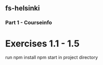 ## fs-helsinki

### Part 1 - Courseinfo

# Exercises 1.1 - 1.5

run npm install
npm start in project directory
